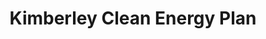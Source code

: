 ---
layout: project
title: Kimberley Clean Energy Plan
name_for_thumbnail: Kimberley Clean<br>Energy Plan
client: The Kimberley
thumbnail_image: /uploads/site-image-kimberley-clean-energy-plan.jpg
header_image: /uploads/site-image-kimberley-clean-energy-plan.jpg
platforms: [NationBuilder, Bootstrap 4]
year: 2018
roles: Frontend & backend development
web:
  domain_pretty: www.kimberleycleanenergy.org
  launch_url: https://www.kimberleycleanenergy.org/
  images:
    - /uploads/site-web-kimberley-clean-energy-plan.png
type: Campaign Website
category: Coded for Code Nation
tags: [Campaign Platform, Theme Dark]
type_slug: project
order: 23
---
